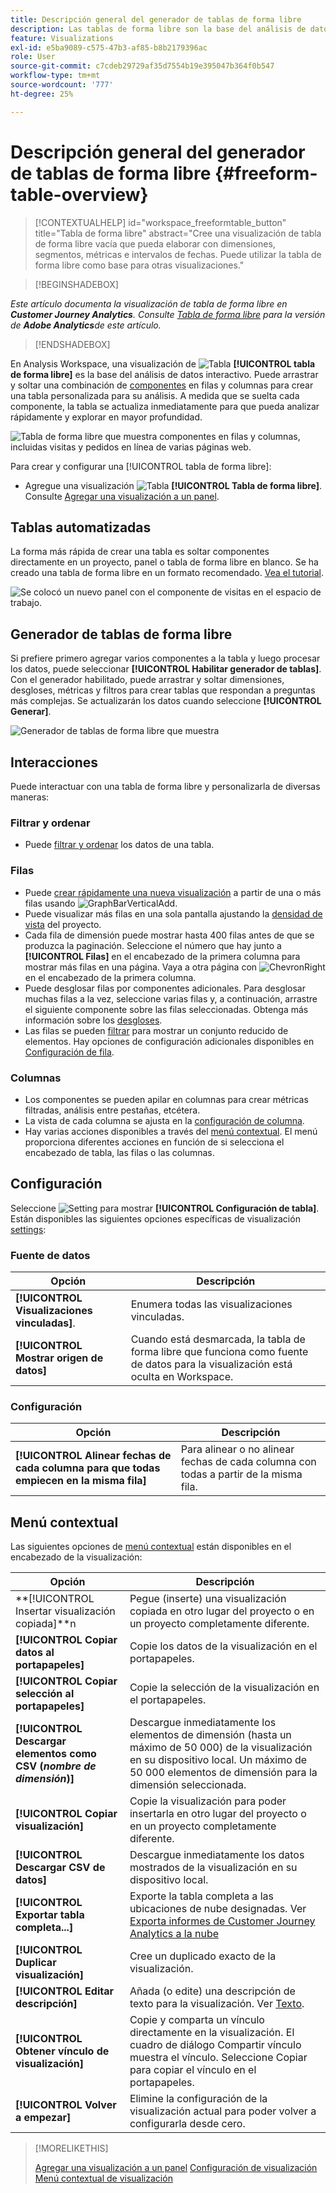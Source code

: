 ```yaml
---
title: Descripción general del generador de tablas de forma libre
description: Las tablas de forma libre son la base del análisis de datos en Workspace
feature: Visualizations
exl-id: e5ba9089-c575-47b3-af85-b8b2179396ac
role: User
source-git-commit: c7cdeb29729af35d7554b19e395047b364f0b547
workflow-type: tm+mt
source-wordcount: '777'
ht-degree: 25%

---
```


# Descripción general del generador de tablas de forma libre {#freeform-table-overview}

<!-- markdownlint-disable MD034 -->

>[!CONTEXTUALHELP]
>id="workspace_freeformtable_button"
>title="Tabla de forma libre"
>abstract="Cree una visualización de tabla de forma libre vacía que pueda elaborar con dimensiones, segmentos, métricas e intervalos de fechas. Puede utilizar la tabla de forma libre como base para otras visualizaciones."

<!-- markdownlint-enable MD034 -->


>[!BEGINSHADEBOX]

*Este artículo documenta la visualización de tabla de forma libre en **Customer Journey Analytics**. Consulte [Tabla de forma libre](https://experienceleague.adobe.com/en/docs/analytics/analyze/analysis-workspace/visualizations/freeform-table/freeform-table) para la versión de **Adobe Analytics**de este artículo.*

>[!ENDSHADEBOX]


En Analysis Workspace, una visualización de ![Tabla](/help/assets/icons/Table.svg) **[!UICONTROL tabla de forma libre]** es la base del análisis de datos interactivo. Puede arrastrar y soltar una combinación de [componentes](/help/components/overview.md) en filas y columnas para crear una tabla personalizada para su análisis. A medida que se suelta cada componente, la tabla se actualiza inmediatamente para que pueda analizar rápidamente y explorar en mayor profundidad.

![Tabla de forma libre que muestra componentes en filas y columnas, incluidas visitas y pedidos en línea de varias páginas web.](assets/opening-section.png)

Para crear y configurar una [!UICONTROL tabla de forma libre]:

* Agregue una visualización ![Tabla](/help/assets/icons/Table.svg) **[!UICONTROL Tabla de forma libre]**. Consulte [Agregar una visualización a un panel](../freeform-analysis-visualizations.md#add-visualizations-to-a-panel).

## Tablas automatizadas

La forma más rápida de crear una tabla es soltar componentes directamente en un proyecto, panel o tabla de forma libre en blanco. Se ha creado una tabla de forma libre en un formato recomendado. [Vea el tutorial](https://experienceleague.adobe.com/en/docs/analytics-learn/tutorials/analysis-workspace/building-freeform-tables/auto-build-freeform-tables-in-analysis-workspace).

![Se colocó un nuevo panel con el componente de visitas en el espacio de trabajo.](assets/automated-table.png)

## Generador de tablas de forma libre

Si prefiere primero agregar varios componentes a la tabla y luego procesar los datos, puede seleccionar **[!UICONTROL Habilitar generador de tablas]**. Con el generador habilitado, puede arrastrar y soltar dimensiones, desgloses, métricas y filtros para crear tablas que respondan a preguntas más complejas. Se actualizarán los datos cuando seleccione **[!UICONTROL Generar]**.

![Generador de tablas de forma libre que muestra ](assets/table-builder.png)

## Interacciones

Puede interactuar con una tabla de forma libre y personalizarla de diversas maneras:

### Filtrar y ordenar

* Puede [filtrar y ordenar](filter-and-sort.md) los datos de una tabla.

### Filas

* Puede [crear rápidamente una nueva visualización](../freeform-analysis-visualizations.md#visualize) a partir de una o más filas usando ![GraphBarVerticalAdd](/help/assets/icons/GraphBarVerticalAdd.svg).
* Puede visualizar más filas en una sola pantalla ajustando la [densidad de vista](/help/analysis-workspace/build-workspace-project/view-density.md) del proyecto.
* Cada fila de dimensión puede mostrar hasta 400 filas antes de que se produzca la paginación. Seleccione el número que hay junto a **[!UICONTROL Filas]** en el encabezado de la primera columna para mostrar más filas en una página. Vaya a otra página con ![ChevronRight](/help/assets/icons/ChevronRight.svg) en el encabezado de la primera columna.
* Puede desglosar filas por componentes adicionales. Para desglosar muchas filas a la vez, seleccione varias filas y, a continuación, arrastre el siguiente componente sobre las filas seleccionadas. Obtenga más información sobre los [desgloses](/help/components/dimensions/t-breakdown-fa.md).
* Las filas se pueden [filtrar](/help/components/filters/filters-overview.md) para mostrar un conjunto reducido de elementos. Hay opciones de configuración adicionales disponibles en [Configuración de fila](/help/analysis-workspace/visualizations/freeform-table/column-row-settings/table-settings.md).

### Columnas

* Los componentes se pueden apilar en columnas para crear métricas filtradas, análisis entre pestañas, etcétera.
* La vista de cada columna se ajusta en la [configuración de columna](/help/analysis-workspace/visualizations/freeform-table/column-row-settings/column-settings.md).
* Hay varias acciones disponibles a través del [menú contextual](/help/analysis-workspace/visualizations/freeform-analysis-visualizations.md#context-menu). El menú proporciona diferentes acciones en función de si selecciona el encabezado de tabla, las filas o las columnas.


## Configuración

Seleccione ![Setting](/help/assets/icons/Setting.svg) para mostrar **[!UICONTROL Configuración de tabla]**. Están disponibles las siguientes opciones específicas de visualización [settings](../freeform-analysis-visualizations.md#settings):

### Fuente de datos

| Opción | Descripción |
|---|---|
| **[!UICONTROL Visualizaciones vinculadas]**. | Enumera todas las visualizaciones vinculadas. |
| **[!UICONTROL Mostrar origen de datos]** | Cuando está desmarcada, la tabla de forma libre que funciona como fuente de datos para la visualización está oculta en Workspace. |

### Configuración

| Opción | Descripción |
|---|---|
| **[!UICONTROL Alinear fechas de cada columna para que todas empiecen en la misma fila]** | Para alinear o no alinear fechas de cada columna con todas a partir de la misma fila. |


## Menú contextual

Las siguientes opciones de [menú contextual](../freeform-analysis-visualizations.md#context-menu) están disponibles en el encabezado de la visualización:

| Opción | Descripción |
| --- | --- |
| **[!UICONTROL Insertar visualización copiada]**n | Pegue (inserte) una visualización copiada en otro lugar del proyecto o en un proyecto completamente diferente. |
| **[!UICONTROL Copiar datos al portapapeles]** | Copie los datos de la visualización en el portapapeles. |
| **[!UICONTROL Copiar selección al portapapeles]** | Copie la selección de la visualización en el portapapeles. |
| **[!UICONTROL Descargar elementos como CSV (*nombre de dimensión*)]** | Descargue inmediatamente los elementos de dimensión (hasta un máximo de 50 000) de la visualización en su dispositivo local. Un máximo de 50 000 elementos de dimensión para la dimensión seleccionada. |
| **[!UICONTROL Copiar visualización]** | Copie la visualización para poder insertarla en otro lugar del proyecto o en un proyecto completamente diferente. |
| **[!UICONTROL Descargar CSV de datos]** | Descargue inmediatamente los datos mostrados de la visualización en su dispositivo local. |
| **[!UICONTROL Exportar tabla completa...]** | Exporte la tabla completa a las ubicaciones de nube designadas. Ver [Exporta informes de Customer Journey Analytics a la nube](../../export/export-cloud.md) |
| **[!UICONTROL Duplicar visualización]** | Cree un duplicado exacto de la visualización. |
| **[!UICONTROL Editar descripción]** | Añada (o edite) una descripción de texto para la visualización. Ver [Texto](../text.md). |
| **[!UICONTROL Obtener vínculo de visualización]** | Copie y comparta un vínculo directamente en la visualización. El cuadro de diálogo Compartir vínculo muestra el vínculo. Seleccione Copiar para copiar el vínculo en el portapapeles. |
| **[!UICONTROL Volver a empezar]** | Elimine la configuración de la visualización actual para poder volver a configurarla desde cero. |


>[!MORELIKETHIS]
>
>[Agregar una visualización a un panel](/help/analysis-workspace/visualizations/freeform-analysis-visualizations.md#add-visualizations-to-a-panel)
>[Configuración de visualización](/help/analysis-workspace/visualizations/freeform-analysis-visualizations.md#settings)
>[Menú contextual de visualización ](/help/analysis-workspace/visualizations/freeform-analysis-visualizations.md#context-menu)
>
